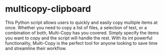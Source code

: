 # multicopy-clipboard
This Python script allows users to quickly and easily copy multiple items at once. Whether you need to copy a list of files, a selection of text, or a combination of both, Multi-Copy has you covered. 
Simply specify the items you want to copy and the script will handle the rest. With its int powerful functionality, Multi-Copy is the perfect tool for anyone looking to save time and streamline their workflow. 
